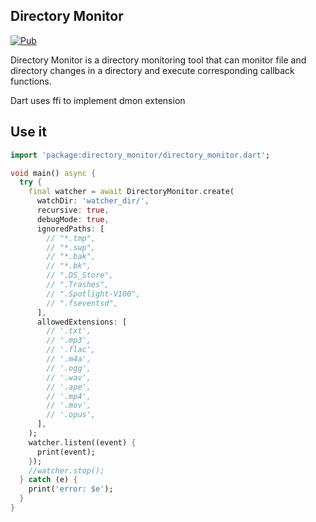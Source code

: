 ## Directory Monitor

[![Pub](https://img.shields.io/pub/v/directory_monitor.svg)](https://pub.dev/packages/directory_monitor)

Directory Monitor is a directory monitoring tool that can monitor file and directory changes in a directory and execute corresponding callback functions.

Dart uses ffi to implement dmon extension

## Use it

```dart
import 'package:directory_monitor/directory_monitor.dart';

void main() async {
  try {
    final watcher = await DirectoryMonitor.create(
      watchDir: 'watcher_dir/',
      recursive: true,
      debugMode: true,
      ignoredPaths: [
        // "*.tmp",
        // "*.swp",
        // "*.bak",
        // "*.bk",
        // ".DS_Store",
        // ".Trashes",
        // ".Spotlight-V100",
        // ".fseventsd",
      ],
      allowedExtensions: [
        // '.txt',
        // '.mp3',
        // '.flac',
        // '.m4a',
        // '.ogg',
        // '.wav',
        // '.ape',
        // '.mp4',
        // '.mov',
        // '.opus',
      ],
    );
    watcher.listen((event) {
      print(event);
    });
    //watcher.stop();
  } catch (e) {
    print('error: $e');
  }
}
```
